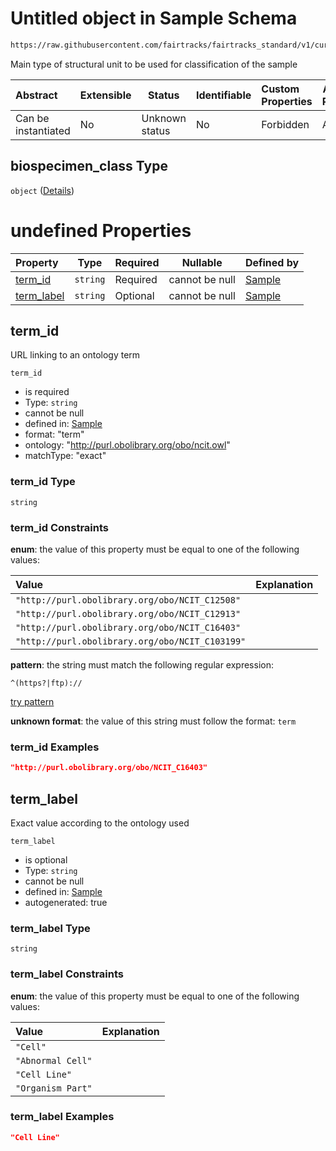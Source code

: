 # Untitled object in Sample Schema

```txt
https://raw.githubusercontent.com/fairtracks/fairtracks_standard/v1/current/json/schema/fairtracks_sample.schema.json#/properties/biospecimen_class
```

Main type of structural unit to be used for classification of the sample


| Abstract            | Extensible | Status         | Identifiable | Custom Properties | Additional Properties | Access Restrictions | Defined In                                                                                             |
| :------------------ | ---------- | -------------- | ------------ | :---------------- | --------------------- | ------------------- | ------------------------------------------------------------------------------------------------------ |
| Can be instantiated | No         | Unknown status | No           | Forbidden         | Allowed               | none                | [fairtracks_sample.schema.json\*](../json/schema/fairtracks_sample.schema.json "open original schema") |

## biospecimen_class Type

`object` ([Details](fairtracks_sample-properties-biospecimen_class.md))

# undefined Properties

| Property                  | Type     | Required | Nullable       | Defined by                                                                                                                                                                                                                                                         |
| :------------------------ | -------- | -------- | -------------- | :----------------------------------------------------------------------------------------------------------------------------------------------------------------------------------------------------------------------------------------------------------------- |
| [term_id](#term_id)       | `string` | Required | cannot be null | [Sample](fairtracks_sample-properties-biospecimen_class-properties-term_id.md "https://raw.githubusercontent.com/fairtracks/fairtracks_standard/v1/current/json/schema/fairtracks_sample.schema.json#/properties/biospecimen_class/properties/term_id")       |
| [term_label](#term_label) | `string` | Optional | cannot be null | [Sample](fairtracks_sample-properties-biospecimen_class-properties-term_label.md "https://raw.githubusercontent.com/fairtracks/fairtracks_standard/v1/current/json/schema/fairtracks_sample.schema.json#/properties/biospecimen_class/properties/term_label") |

## term_id

URL linking to an ontology term


`term_id`

-   is required
-   Type: `string`
-   cannot be null
-   defined in: [Sample](fairtracks_sample-properties-biospecimen_class-properties-term_id.md "https://raw.githubusercontent.com/fairtracks/fairtracks_standard/v1/current/json/schema/fairtracks_sample.schema.json#/properties/biospecimen_class/properties/term_id")
-   format: "term"
-   ontology: "http://purl.obolibrary.org/obo/ncit.owl"
-   matchType: "exact"

### term_id Type

`string`

### term_id Constraints

**enum**: the value of this property must be equal to one of the following values:

| Value                                           | Explanation |
| :---------------------------------------------- | ----------- |
| `"http://purl.obolibrary.org/obo/NCIT_C12508"`  |             |
| `"http://purl.obolibrary.org/obo/NCIT_C12913"`  |             |
| `"http://purl.obolibrary.org/obo/NCIT_C16403"`  |             |
| `"http://purl.obolibrary.org/obo/NCIT_C103199"` |             |

**pattern**: the string must match the following regular expression: 

```regexp
^(https?|ftp)://
```

[try pattern](https://regexr.com/?expression=%5E(https%3F%7Cftp)%3A%2F%2F "try regular expression with regexr.com")

**unknown format**: the value of this string must follow the format: `term`

### term_id Examples

```json
"http://purl.obolibrary.org/obo/NCIT_C16403"
```

## term_label

Exact value according to the ontology used


`term_label`

-   is optional
-   Type: `string`
-   cannot be null
-   defined in: [Sample](fairtracks_sample-properties-biospecimen_class-properties-term_label.md "https://raw.githubusercontent.com/fairtracks/fairtracks_standard/v1/current/json/schema/fairtracks_sample.schema.json#/properties/biospecimen_class/properties/term_label")
-   autogenerated: true

### term_label Type

`string`

### term_label Constraints

**enum**: the value of this property must be equal to one of the following values:

| Value             | Explanation |
| :---------------- | ----------- |
| `"Cell"`          |             |
| `"Abnormal Cell"` |             |
| `"Cell Line"`     |             |
| `"Organism Part"` |             |

### term_label Examples

```json
"Cell Line"
```
